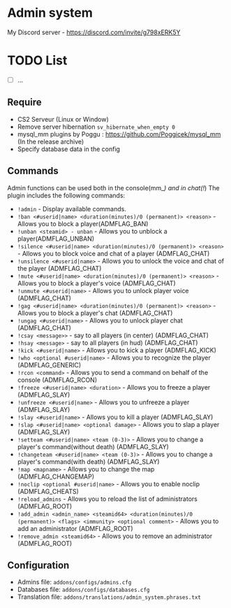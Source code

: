 # Admin system
My Discord server - https://discord.com/invite/g798xERK5Y
# TODO List
- [ ]  ...

## Require
- CS2 Serveur (Linux or Window)
- Remove server hibernation `sv_hibernate_when_empty 0`
- mysql_mm plugins by Poggu : https://github.com/Poggicek/mysql_mm (In the release archive)
- Specify database data in the config

## Commands
Admin functions can be used both in the console(mm_*) and in chat(!*)
The plugin includes the following commands:
- `!admin` - Display available commands.
- `!ban <#userid|name> <duration(minutes)/0 (permanent)> <reason>` - Allows you to block a player(ADMFLAG_BAN)
- `!unban <steamid> - unban` - Allows you to unblock a player(ADMFLAG_UNBAN)
- `!silence <#userid|name> <duration(minutes)/0 (permanent)> <reason>` - Allows you to block voice and chat of a player (ADMFLAG_CHAT)
- `!unsilence <#userid|name>` - Allows you to unlock the voice and chat of the player (ADMFLAG_CHAT)
- `!mute <#userid|name> <duration(minutes)/0 (permanent)> <reason>` - Allows you to block a player's voice (ADMFLAG_CHAT)
- `!unmute <#userid|name>` - Allows you to unlock player voice (ADMFLAG_CHAT)
- `!gag <#userid|name> <duration(minutes)/0 (permanent)> <reason>` - Allows you to block a player's chat (ADMFLAG_CHAT)
- `!ungag <#userid|name>` - Allows you to unlock player chat (ADMFLAG_CHAT)
- `!csay <message>>` - say to all players (in center) (ADMFLAG_CHAT)
- `!hsay <message>` - say to all players (in hud) (ADMFLAG_CHAT)
- `!kick <#userid|name>` - Allows you to kick a player (ADMFLAG_KICK)
- `!who <optional #userid|name>` - Allows you to recognize the player (ADMFLAG_GENERIC)
- `!rcon <command>` - Allows you to send a command on behalf of the console (ADMFLAG_RCON)
- `!freeze <#userid|name> <duration>` - Allows you to freeze a player (ADMFLAG_SLAY)
- `!unfreeze <#userid|name>` - Allows you to unfreeze a player (ADMFLAG_SLAY)
- `!slay <#userid|name>` - Allows you to kill a player (ADMFLAG_SLAY)
- `!slap <#userid|name> <optional damage>` - Allows you to slap a player (ADMFLAG_SLAY)
- `!setteam <#userid|name> <team (0-3)>` - Allows you to change a player's command(without death) (ADMFLAG_SLAY)
- `!changeteam <#userid|name> <team (0-3)>` - Allows you to change a player's command(with death) (ADMFLAG_SLAY)
- `!map <mapname>` - Allows you to change the map (ADMFLAG_CHANGEMAP)
- `!noclip <optional #userid|name>` - Allows you to enable noclip (ADMFLAG_CHEATS)
- `!reload_admins` - Allows you to reload the list of administrators (ADMFLAG_ROOT)
- `!add_admin <admin_name> <steamid64> <duration(minutes)/0 (permanent)> <flags> <immunity> <optional comment>` - Allows you to add an administrator (ADMFLAG_ROOT)
- `!remove_admin <steamid64>` - Allows you to remove an administrator (ADMFLAG_ROOT)

## Configuration
- Admins file: `addons/configs/admins.cfg`
- Databases file: `addons/configs/databases.cfg`
- Translation file: `addons/translations/admin_system.phrases.txt`
